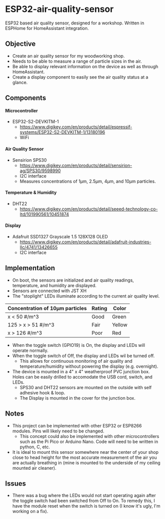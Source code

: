 # ESP32-air-quality-sensor
ESP32 based air quality sensor, designed for a workshop. Written in ESPHome for HomeAssistant integration.

## Objective

- Create an air quality sensor for my woodworking shop.
- Needs to be able to measure a range of particle sizes in the air.
- Be able to display relevant information on the device as well as through HomeAssistant.
- Create a display component to easily see the air quality status at a glance.

## Components

#### Microcontroller
- ESP32-S2-DEVKITM-1
  - https://www.digikey.com/en/products/detail/espressif-systems/ESP32-S2-DEVKITM-1/13180196
  - WiFi

#### Air Quality Sensor
- Sensirion SPS30
  - https://www.digikey.com/en/products/detail/sensirion-ag/SPS30/9598990
  - I2C interface
  - Measures concentrations of 1μm, 2.5μm, 4μm, and 10μm particles.

#### Temperature & Humidity
- DHT22
  - https://www.digikey.com/en/products/detail/seeed-technology-co-ltd/101990561/10451874

#### Display
- Adafruit SSD1327 Grayscale 1.5 128X128 OLED
  - https://www.digikey.com/en/products/detail/adafruit-industries-llc/4741/13426655
  - I2C interface

## Implementation

- On boot, the sensors are initialized and air quality readings, temperature, and humidity are displayed.
- Sensors are connected with JST XH
- The "stoplight" LEDs illuminate according to the current air quality level.

| Concentration of 10μm particles | Rating | Color |
|-----|-----|-----|
| x < 50 #/m^3 | Good | Green |
| 125 > x > 51 #/m^3 | Fair | Yellow |
| x > 126 #/m^3 | Poor | Red |

- When the toggle switch (GPIO19) is On, the display and LEDs will operate normally. 
- When the toggle switch of Off, the display and LEDs wil be turned off.
  - This allows for continuous monitoring of air quality and temperature/humidity without powering the display (e.g. overnight).
- The device is mounted in a 4" x 4" weatherproof PVC junction box. Holes can be easily drilled to accomodate the USB cord, switch, and LEDs.
  - SPS30 and DHT22 sensors are mounted on the outside with self adhesive hook & loop.
  - The Display is mounted in the cover for the junction box.

## Notes
- This project can be implemented with other ESP32 or ESP8266 modules. Pins will likely need to be changed.
  - This concept could also be implemented with other microcontrollers such as the Pi Pico or Arduino Nano. Code will need to be written in python, C, etc.
- It is ideal to mount this sensor somewhere near the center of your shop close to head height for the most accurate measurement of the air you are actually breathing in (mine is mounted to the underside of my ceiling mounted air cleaner).

## Issues
- There was a bug where the LEDs would not start operating again after the toggle switch had been switched from Off to On. To remedy this, I have the module reset when the switch is turned on (I know it's ugly, I'm working on a fix).
